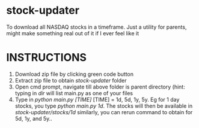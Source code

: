 # stock-updater
To download all NASDAQ stocks in a timeframe. Just a utility for parents, might make something real out of it if I ever feel like it


# INSTRUCTIONS

1. Download zip file by clicking green code button
2. Extract zip file to obtain *stock-updater* folder
3. Open cmd prompt, navigate till above folder is parent directory (hint: typing in *dir* will list main.py as one of your files
4. Type in *python main.py [TIME]* [TIME] = 1d, 5d, 1y, 5y. Eg for 1 day stocks, you type *python main.py 1d*. The stocks will then be available in *stock-updater/stocks/1d* similarly, you can rerun command to obtain for 5d, 1y, and 5y..

